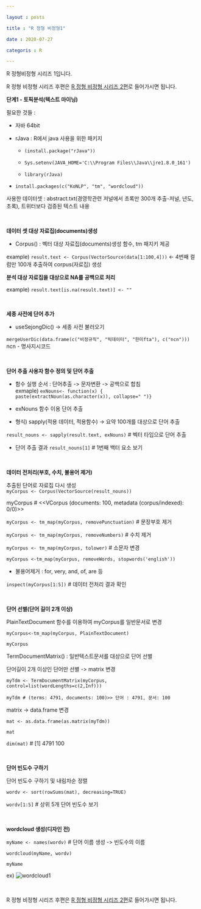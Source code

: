 ```yaml
---

layout : posts

title : "R 정형 비정형1"

date : 2020-07-27

categoris : R

---
```


R 정형비정형 시리즈 1입니다.

R 정형 비정형 시리즈 후편은 [R 정형 비정형 시리즈 2편](https://pkt369.github.io/R_Structured1)로 들어가시면 됩니다.

**단계1 - 토픽분석(텍스트 마이닝)**

필요한 것들 :
- 자바 64bit
- rJava : R에서 java 사용을 위한 패키지  
  - `(install.package("rJava")) `

  - `Sys.setenv(JAVA_HOME='C:\\Program Files\\Java\\jre1.8.0_161') `

  - `library(rJava)`

- `install.packages(c("KoNLP", "tm", "wordcloud"))`

사용한 데이터셋 : abstract.txt(경영학관련 저널에서 초록만 300개 추출-저널, 년도, 초록), 트위터보다 검증된 텍스트 내용

<br>

**데이터 셋 대상 자료집(documents)생성**

- Corpus() : 벡터 대상 자료집(documents)생성 함수, tm 패지키 제공

example) `result.text <- Corpus(VectorSource(data[1:100,4]))` <- 4번째 컬럼만 100개 추출하여 corpus(자료집) 생성

**분석 대상 자료집을 대상으로 NA를 공백으로 처리**

example) `result.text[is.na(result.text)] <- ""`

<br>

**세종 사전에 단어 추가**

- useSejongDic() -> 세종 사전 불러오기

`mergeUserDic(data.frame(c("비정규직", "빅데이터", "한미fta"), c("ncn")))`  
ncn - 명사지시코드

<br>

**단어 추출 사용자 함수 정의 및 단어 추출**

- 함수 실행 순서 : 단어추출 -> 문자변환 -> 공백으로 합침  
exmaple) `exNouns<- function(x) { paste(extractNoun(as.character(x)), collapse=" ")}`

-  exNouns 함수 이용 단어 추출

- 형식) sapply(적용 데이터, 적용함수) -> 요약 100개를 대상으로 단어 추출

`result_nouns <- sapply(result.text, exNouns)` # 벡터 타입으로 단어 추출

- 단어 추출 결과
`result_nouns[1]` # 1번째 백터 요소 보기

<br>

**데이터 전처리(부호, 수치, 불용어 제거)**

추출된 단어로 자료집 다시 생성  
`myCorpus <- Corpus(VectorSource(result_nouns))`

myCorpus # <<VCorpus (documents: 100, metadata (corpus/indexed): 0/0)>>

`myCorpus <- tm_map(myCorpus, removePunctuation)` # 문장부호 제거

`myCorpus <- tm_map(myCorpus, removeNumbers)` # 수치 제거

`myCorpus <- tm_map(myCorpus, tolower)` # 소문자 변경

`myCorpus <-tm_map(myCorpus, removeWords, stopwords('english'))`  
-  불용어제거 : for, very, and, of, are 등

`inspect(myCorpus[1:5])` # 데이터 전처리 결과 확인


<br>

**단어 선별(단어 길이 2개 이상)**

PlainTextDocument 함수를 이용하여 myCorpus를 일반문서로 변경

`myCorpus<-tm_map(myCorpus, PlainTextDocument)`  

`myCorpus`

TermDocumentMatrix() : 일반텍스트문서를 대상으로 단어 선별

단어길이 2개 이상인 단어만 선별 -> matrix 변경

`myTdm <- TermDocumentMatrix(myCorpus, control=list(wordLengths=c(2,Inf)))`

`myTdm # (terms: 4791, documents: 100)>> 단어 : 4791, 문서: 100`

matrix -> data.frame 변경

`mat <- as.data.frame(as.matrix(myTdm))`

`mat`

`dim(mat)` # [1] 4791 100

<br>

**단어 빈도수 구하기**

단어 빈도수 구하기 및 내림차순 정렬

`wordv <- sort(rowSums(mat), decreasing=TRUE)`

`wordv[1:5]` # 상위 5개 단어 빈도수 보기

<br>

**wordcloud 생성(디자인 전)**

`myName <- names(wordv)` # 단어 이름 생성 -> 빈도수의 이름

`wordcloud(myName, wordv)`

`myName`

ex) ![wordcloud1](https://user-images.githubusercontent.com/66049273/88483525-6b988d00-cfa3-11ea-910b-849e7aa27320.png)

<br>

R 정형 비정형 시리즈 후편은 [R 정형 비정형 시리즈 2편](https://pkt369.github.io/R_Structured1)로 들어가시면 됩니다.
